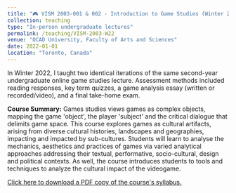 ```yaml
---
title: "🎮 VISM 2003-001 & 002 - Introduction to Game Studies (Winter 2022)"
collection: teaching
type: "In-person undergraduate lectures"
permalink: /teaching/VISM-2003-W22
venue: "OCAD University, Faculty of Arts and Sciences"
date: 2022-01-01
location: "Toronto, Canada"
---
```


In Winter 2022, I taught two identical iterations of the same second-year undergraduate online game studies lecture. Assessment methods included reading responses, key term quizzes, a game analysis essay (written or recorded/video), and a final take-home exam.

<b>Course Summary:</b> Games studies views games as complex objects, mapping the game 'object', the player 'subject' and the critical dialogue that delimits game space. This course explores games as cultural artifacts, arising from diverse cultural histories, landscapes and geographies, impacting and impacted by sub-cultures. Students will learn to analyse the mechanics, aesthetics and practices of games via varied analytical approaches addressing their textual, performative, socio-cultural, design and political contexts. As well, the course introduces students to tools and techniques to analyze the cultural impact of the videogame.

[Click here to download a PDF copy of the course's syllabus.](arbailey2297.github.io/files/VISM-2003-002-W22.pdf)
